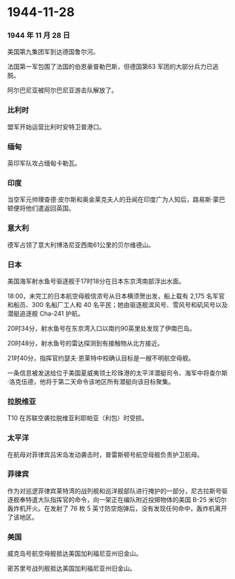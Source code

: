 # 1944-11-28

### 1944 年 11 月 28 日

美国第九集团军到达德国鲁尔河。

法国第一军包围了法国的伯恩豪普勒巴斯，但德国第63
军团的大部分兵力已逃脱。

阿尔巴尼亚被阿尔巴尼亚游击队解放了。

### 比利时

盟军开始运营比利时安特卫普港口。

### 缅甸

英印军队攻占缅甸卡勒瓦。

### 印度

当空军元帅理查德·皮尔斯和奥金莱克夫人的丑闻在印度广为人知后，路易斯·蒙巴顿便将他们遣返回英国。

### 意大利

德军占领了意大利博洛尼亚西南61公里的贝尔维德山。

### 日本

美国海军射水鱼号驱逐舰于17时18分在日本东京湾南部浮出水面。

18:00，未完工的日本航空母舰信浓号从日本横须贺出发，船上载有 2,175
名军官和船员、300 名船厂工人和 40
名平民；她由驱逐舰滨风号、雪风号和矶风号以及潜艇追逐舰 Cha-241 护航。

20时34分，射水鱼号在东京湾入口以南约90英里处发现了伊南巴岛。

20时48分，射水鱼号的雷达探测到有接触物从北方接近。

21时40分，指挥官约瑟夫·恩莱特中校确认目标是一艘不明航空母舰。

一条信息被发送给位于美国夏威夷领土珍珠港的太平洋潜艇司令、海军中将查尔斯·洛克伍德，他将于第二天命令该地区所有潜艇向该目标聚集。

### 拉脱维亚

T10 在苏联空袭拉脱维亚利耶帕亚（利包）时受损。

### 太平洋

在航母对菲律宾吕宋岛发动袭击时，普雷斯顿号航空母舰负责护卫航母。

### 菲律宾

作为对巡逻菲律宾莱特湾的战列舰和巡洋舰部队进行掩护的一部分，尼古拉斯号驱逐舰奉特遣大队指挥官的命令，向一架正在编队附近投掷物体的美国
B-25 米切尔轰炸机开火。在发射了 76 枚 5
英寸防空炮弹后，没有发现任何命中，轰炸机离开了该地区。

### 美国

威克岛号航空母舰抵达美国加利福尼亚州旧金山。

密苏里号战列舰抵达美国加利福尼亚州旧金山。